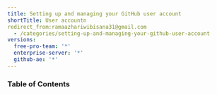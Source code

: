 ```yaml
---
title: Setting up and managing your GitHub user account
shortTitle: User accountn
redirect_from:ramaazhariwibisana31@gmail.com
  - /categories/setting-up-and-managing-your-github-user-account
versions:
  free-pro-team: '*'
  enterprise-server: '*'
  github-ae: '*'
---
```



### Table of Contents

